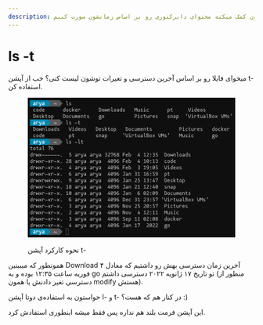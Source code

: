 ```yaml
---
description: این آپشن بهمون کمک میکنه محتوای دایرکتوری رو بر اساس زمانشون سورت کنیم.
---
```


# ls -t

میخوای فایلا رو بر اساس آخرین دسترسی و تغیرات توشون لیست کنی؟ خب از آپشن t- استفاده کن.

<figure><img src="../../.gitbook/assets/image (9).png" alt=""><figcaption><p>نحوه‌ کارکرد آپشن t-</p></figcaption></figure>

همونطور که میبینین Download آخرین زمان دسترسی بهش رو داشتیم که معادل ۴ فوریه ساعت ۱۲:۳۵ بوده و به go تو تاریخ ۱۷ ژانویه ۲۰۲۲ دسترسی داشتم (منظور از دسترسی تغیر دادنش یا همون modify هستش).

حواستون به استفاده‌ی دوتا آپشن l- و t- در کنار هم که هست؟ :)

این آپشن فرمت بلند هم نداره پس فقط میشه اینطوری استفادش کرد.

